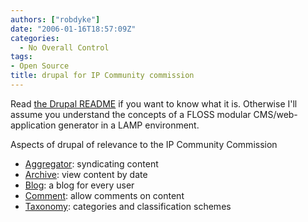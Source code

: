 ```yaml
---
authors: ["robdyke"]
date: "2006-01-16T18:57:09Z"
categories:
  - No Overall Control
tags:
- Open Source
title: drupal for IP Community commission
---
```

Read [the Drupal README](http://drupal.org/node/35172) if you want to know what it is. Otherwise I'll assume you understand the concepts of a FLOSS modular CMS/web-application generator in a LAMP environment.

Aspects of drupal of relevance to the IP Community Commission

  * [Aggregator](http://drupal.org/handbook/modules/aggregator): syndicating content
  * [Archive](http://drupal.org/handbook/modules/archive): view content by date
  * [Blog](http://drupal.org/handbook/modules/blog): a blog for every user
  * [Comment](http://drupal.org/handbook/modules/comment): allow comments on content
  * [Taxonomy](http://drupal.org/handbook/modules/taxonomy): categories and classification schemes
